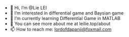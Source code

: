 - 👋 Hi, I’m @Lie LEI
- 👀 I’m interested in differential game and Baysian game
- 🌱 I’m currently learning Differential Game in MATLAB
- 💞️ You can see more about me at leilie.top/about
- 📫 How to reach me: lordofdapanji@foxmail.com

<!---
luwin1127/luwin1127 is a ✨ special ✨ repository because its `README.md` (this file) appears on your GitHub profile.
You can click the Preview link to take a look at your changes.
--->
